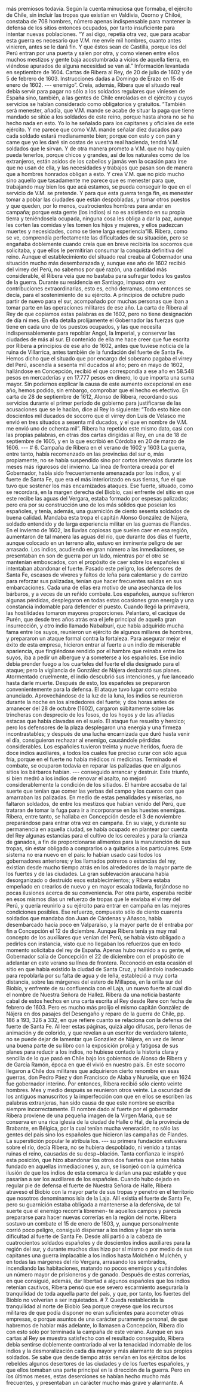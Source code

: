 más premiosos todavía. Según la cuenta minuciosa que formaba, el ejército de Chile, sin incluir las tropas que existían en Valdivia, Osorno y Chiloé, constaba de 708 hombres, número apenas indispensable para mantener la defensa de los sitios entonces ocupados, por tanto insuficiente para intentar nuevas poblaciones. “Y así digo, repetía otra vez, que para acabar esta guerra es necesario que V.M. me envíe mil hombres, cuanto antes vinieren, antes se le dará fin. Y que éstos sean de Castilla, porque los del Perú entran por una puerta y salen por otra, y como vienen entre ellos muchos mestizos y gente baja acostumbrada a vicios de aquella tierra, en viéndose apurados de alguna necesidad se van al.” Información levantada en septiembre de 1604. Cartas de Ribera al Rey, de 20 de julio de 1602 y de 5 de febrero de 1603. Instrucciones dadas a Domingo de Erazo en 15 de enero de 1602. --- enemigo”. Creía, además, Ribera que el situado real debía servir para pagar no sólo a los soldados regulares que viniesen de España sino, también, a las gentes de Chile enroladas en el ejército y cuyos servicios se habían considerado como obligatorios y gratuitos. “También será menester, añadía, que V.M. mande se acabe de situar la paga que tiene mandado se sitúe a los soldados de este reino, porque hasta ahora no se ha hecho nada en esto. Yo lo he señalado para los capitanes y oficiales de este ejército. Y me parece que como V.M. mande señalar diez ducados para cada soldado estará medianamente bien; porque con esto y con pan y came que yo les daré sin costas de vuestra real hacienda, tendrá V.M. soldados que le sirvan. Y de otra manera prometo a V.M. que no hay quien pueda tenerlos, porque chicos y grandes, así de los naturales como de los extranjeros, están asidos de los cabellos y jamás ven la ocasión para irse que no usan de ella, y las necesidades y trabajos que pasan son de manera que a hombres honrados obligan a esto. Y crea V.M. que no pido mucho sino aquello que tasadamente me parece que es menester para que, trabajando muy bien los que acá estamos, se pueda conseguir lo que en el servicio de V.M. se pretende. Y para que esta guerra tenga fin, es menester tomar a poblar las ciudades que están despobladas, y tomar otros puestos y que queden, por lo menos, cuatrocientos hombres para andar en campaña; porque esta gente (los indios) si no es asistiendo en su propia tierra y teniéndosela ocupada, ninguna cosa les obliga a dar la paz, aunque les corten las comidas y les tomen los hijos y mujeres, y ellos padezcan muertes y necesidades, como se tiene larga experiencia”I8. Ribera, como se ve, comprendía perfectamente las dificultades de su situación, pero se engañaba doblemente cuando creía que en breve recibiría los socorros que solicitaba, y que ellos le permitirían consumar la conquista definitiva del reino. Aunque el establecimiento del situado real creaba al Gobernador una situación mucho más desembarazada y, aunque ese año de 1602 recibió del virrey del Perú, no sabemos por qué razón, una cantidad más considerable, él Ribera veía que no bastaba para sufragar todos los gastos de la guerra. Durante su residencia en Santiago, impuso otra vez contribuciones extraordinarias, esto es, echó derramas, como entonces se decía, para el sostenimiento de su ejército. A principios de octubre pudo partir de nuevo para el sur, acompañado por muchas personas que iban a tomar parte en las operaciones militares de ese año. La carta de Ribera al Rey de que copiamos estas palabras es de 1602, pero no tiene designación de día ni mes. En ella detalla prolijamente el Gobernador las fuerzas que tiene en cada uno de los puestos ocupados, y las que necesita indispensablemente para repoblar Angol, la Imperial, y conservar las ciudades de más al sur. El contenido de ella me hace creer que fue escrita por Ribera a principios de ese año de 1602, antes que tuviese noticia de la ruina de Villarrica, antes también de la fundación del fuerte de Santa Fe. Hemos dicho que el situado que por encargo del soberano pagaba el virrey del Perú, ascendía a sesenta mil ducados al año; pero en mayo de 1602, hallándose en Concepción, recibió el que correspondía a ese año en 58.548 pesos en mercaderías y en 17.777 pesos en dinero, lo que importa una suma mayor. Sin podernos explicar la causa de este aumento excepcional en ese año, hemos podido, sin embargo, comprobar que el hecho es efectivo. En carta de 28 de septiembre de 1612, Alonso de Ribera, recordando sus servicios durante el primer período de gobierno para justificarse de las acusaciones que se le hacían, dice al Rey lo siguiente: “Todo esto hice con doscientos mil ducados de socorro que el virrey don Luis de Velasco me envió en tres situados a sesenta mil ducados, y el que en nombre de V.M. me envió uno de ochenta mil”. Ribera ha repetido este mismo dato, casi con las propias palabras, en otras dos cartas dirigidas al Rey, en una de 18 de septiembre de 1605, y en la que escribió en Córdoba en 20 de marzo de 1606. --- # 6. Campaña de Ribera en el verano de 1602 y 1603 La guerra, entre tanto, había recomenzado en las provincias del sur o, más propiamente, no se había suspendido sino por cortos intervalos durante los meses más rigurosos del invierno. La línea de frontera creada por el Gobernador, había sido frecuentemente amenazada por los indios, y el fuerte de Santa Fe, que era el más interiorizado en sus tierras, fue el que tuvo que sostener los más encarnizados ataques. Ese fuerte, situado, como se recordará, en la margen derecha del Biobío, casi enfrente del sitio en que este recibe las aguas del Vergara, estaba formado por espesas palizadas; pero era por su construcción uno de los más sólidos que poseían los españoles, y tenía, además, una guarnición de ciento sesenta soldados de buena calidad. Mandaba esta tropa el capitán Alonso González de Nájera, soldado entendido y de larga experiencia militar en las guerras de Flandes. En el invierno de 1602, las lluvias copiosas que suelen caer en esa región, aumentaron de tal manera las aguas del río, que durante dos días el fuerte, aunque colocado en un terreno alto, estuvo en inminente peligro de ser arrasado. Los indios, acudiendo en gran número a las inmediaciones, se presentaban en son de guerra por un lado, mientras por el otro se mantenían emboscados, con el propósito de caer sobre los españoles si intentaban abandonar el fuerte. Pasado este peligro, los defensores de Santa Fe, escasos de víveres y faltos de leña para calentarse y de carrizo para reforzar sus palizadas, tenían que hacer frecuentes salidas en sus embarcaciones. Cada una de ellas era motivo de una asechanza de los bárbaros, y a veces de un reñido combate. Los españoles, aunque sufrieron algunas pérdidas, desplegaron en todas estas ocasiones gran energía y una constancia indomable para defender el puesto. Cuando llegó la primavera, las hostilidades tomaron mayores proporciones. Pelantaro, el cacique de Purén, que desde tres años atrás era el jefe principal de aquella gran insurrección, y otro indio llamado Nabalburí, que había adquirido mucha fama entre los suyos, reunieron un ejército de algunos millares de hombres, y prepararon un ataque formal contra la fortaleza. Para asegurar mejor el éxito de esta empresa, hicieron entrar al fuerte a un indio de miserable apariencia, que fingiéndose rendido por el hambre que reinaba entre los suyos, iba a pedir un albergue y a someterse a los españoles. Ese indio debía prender fuego a los cuarteles del fuerte el día designado para el ataque; pero la vigilancia de González de Nájera desbarató sus planes. Atormentado cruelmente, el indio descubrió sus intenciones, y fue lanceado hasta darle muerte. Después de esto, los españoles se prepararon convenientemente para la defensa. El ataque tuvo lugar como estaba anunciado. Aprovechándose de la luz de la luna, los indios se reunieron durante la noche en los alrededores del fuerte; y dos horas antes de amanecer del 28 de octubre (1602), cargaron súbitamente sobre las trincheras con desprecio de los fosos, de los hoyos y de las afiladas estacas que había clavadas en el suelo. El ataque fue resuelto y heroico; pero los defensores de la plaza desplegaron una energía y una firmeza incontrastables; y después de una lucha encarnizada que duró hasta venir el día, consiguieron rechazar al enemigo, causándole pérdidas considerables. Los españoles tuvieron treinta y nueve heridos, fuera de doce indios auxiliares, a todos los cuales fue preciso curar con sólo agua fría, porque en el fuerte no había médicos ni medicinas. Terminado el combate, se ocuparon todavía en reparar las palizadas que en algunos sitios los bárbaros habían. --- conseguido arrancar y destruir. Este triunfo, si bien medró a los indios de renovar el asalto, no mejoró considerablemente la condición de los sitiados. El hambre acosaba de tal suerte que tenían que comer las yerbas del campo y los cueros con que amarraban las palizadas. En medio de estas penalidades y miserias, no faltaron soldados, de entre los mestizos que habían venido del Perú, que trataran de tomar la fuga para ir a incorporarse en las huestes enemigas. Ribera, entre tanto, se hallaba en Concepción desde el 3 de noviembre preparándose para entrar otra vez en campaña. En su viaje, y durante su permanencia en aquella ciudad, se había ocupado en plantear por cuenta del Rey algunas estancias para el cultivo de los cereales y para la crianza de ganados, a fin de proporcionarse alimentos para la manutención de sus tropas, sin estar obligado a comprarlos o a quitarlos a los particulares. Este sistema no era nuevo en el país: lo habían usado casi todos los gobernadores anteriores; y los llamados potreros o estancias del rey, existían desde mucho tiempo atrás en los alrededores de la mayor parte de los fuertes y de las ciudades. La gran sublevación araucana había desorganizado o destruido esos establecimientos; y Ribera estaba empeñado en crearlos de nuevo y en mayor escala todavía, forjándose no pocas ilusiones acerca de su conveniencia. Por otra parte, esperaba recibir en esos mismos días un refuerzo de tropas que le enviaba el virrey del Perú, y quería reunirlo a su ejército para entrar en campaña en las mejores condiciones posibles. Ese refuerzo, compuesto sólo de ciento cuarenta soldados que mandaba don Juan de Cárdenas y Añasco, había desembarcado hacía poco en Valparaíso, y la mayor parte de él entraba por fin a Concepción el 12 de diciembre. Aunque Ribera tenía ya muy mal concepto de los auxiliares que venían del Perú, se había visto obligado a pedirlos con instancia, visto que no llegaban los refuerzos que en todo momento solicitaba del rey de España. Apenas hubo reunido a su gente, el Gobernador salía de Concepción el 22 de diciembre con el propósito de adelantar en este verano su línea de frontera. Reconoció en esta ocasión el sitio en que había existido la ciudad de Santa Cruz, y hallándolo inadecuado para repoblarla por su falta de agua y de leña, estableció a muy corta distancia, sobre las márgenes del estero de Millapoa, en la orilla sur del Biobío, y enfrente de su confluencia con el Laja, un nuevo fuerte al cual dio el nombre de Nuestra Señora de Hallez. Ribera da una noticia bastante cabal de estos hechos en una carta escrita al Rey desde Rere con fecha de febrero de 1603. Pero es mucho más prolijo el mismo capitán González de Nájera en dos pasajes del Desengaño y reparo de la guerra de Chile, pp. 186 a 193, 326 a 332, en que refiere cuanto se relaciona con la defensa del fuerte de Santa Fe. Al leer estas páginas, quizá algo difusas, pero llenas de animación y de colorido, y que revelan a un escritor de verdadero talento, no se puede dejar de lamentar que González de Nájera, en vez de llenar una buena parte de su libro con la exposición prolija y fatigosa de sus planes para reducir a los indios, no hubiese contado la historia clara y sencilla de lo que pasó en Chile bajo los gobiernos de Alonso de Ribera y de García Ramón, época en que él vivió en nuestro país. En este socorro llegaron a Chile dos militares que adquirieron cierto renombre en esas guerras, don Pedro Páez y don Francisco de Alaba y Nurueiía, que en 1624 fue gobernador interino. Por entonces, Ribera recibió sólo ciento veinte hombres. Mes y medio después se reunieron otros veinte. La oscuridad de los antiguos manuscritos y la imperfección con que en ellos se escriben las palabras extranjeras, han sido causa de que este nombre se escriba siempre incorrectamente. El nombre dado al fuerte por el gobernador Ribera proviene de una pequeña imagen de la Virgen María, que se conserva en una rica iglesia de la ciudad de Halle o Hal, de la provincia de Brabante, en Bélgica, por la cual tenían mucha veneración, no sólo las gentes del país sino los españoles que hicieron las campañas de Flandes. La superstición popular le atribuía los. --- su primera fundación estuviera sobre el río, decía Ribera, no se hubiera despoblado, ni venido a tantas ruinas el reino, causadas de su desp~blación. Tanta confianza le inspiró esta posición, que hizo abandonar los otros dos fuertes que antes había fundado en aquellas inmediaciones y, aun, se lisonjeó con la quimérica ilusión de que los indios de esta comarca le darían una paz estable y que pasarían a ser los auxiliares de los españoles. Cuando hubo dejado en regular pie de defensa el fuerte de Nuestra Señora de Halle, Ribera atravesó el Biobío con la mayor parte de sus tropas y penetró en el territorio que nosotros denominamos isla de la Laja. Allí existía el fuerte de Santa Fe, pero su guarnición estaba obligada a mantenerse a la defensiva, de tal suerte que el enemigo recom’a libremen- te aquellos campos y parecía prepararse para hacer nuevas correrías en la región del norte. Ribera sostuvo un combate el 15 de enero de 1603, y, aunque personalmente corrió poco peligro, consiguió dispersar a los indios y llegar sin seria dificultad al fuerte de Santa Fe. Desde allí partió a la cabeza de cuatrocientos soldados españoles y de doscientos indios auxiliares para la región del sur, y durante muchos días hizo por sí mismo o por medio de sus capitanes una guerra implacable a los indios hasta Molchén o Mulchén, y en todas las márgenes del río Vergara, arrasando los sembrados, incendiando las habitaciones, matando no pocos enemigos y quitándoles un número mayor de prisioneros y de ganado. Después de estas correrías, en que consiguió, además, dar libertad a algunos españoles que los indios retenían cautivos, Ribera pensó que ese severo escarmiento aseguraría la tranquilidad de toda aquella parte del país, y que, por tanto, los fuertes del Biobío no volverían a ser inquietados. # 7. Queda restablecida la tranquilidad al norte de Biobío Sea porque creyese que los recursos militares de que podía disponer no eran suficientes para acometer otras empresas, o porque asuntos de una carácter puramente personal, de que habremos de hablar más adelante, lo llamasen a Concepción, Ribera dio con esto sólo por terminada la campaña de este verano. Aunque en sus cartas al Rey se muestra satisfecho con el resultado conseguido, Ribera debía sentirse doblemente contrariado al ver la tenacidad indomable de los indios y la desmoralización cada día mayor y más alarmante de sus propios soldados. Se sabe que desde tiempo atrás servían en los ejércitos de los rebeldes algunos desertores de las ciudades y de los fuertes españoles, y que ellos tomaban una parte principal en la dirección de la guerra. Pero en íos últimos meses, estas deserciones se habían hecho mucho más frecuentes, y presentaban un carácter mucho más grave y alarmante. A